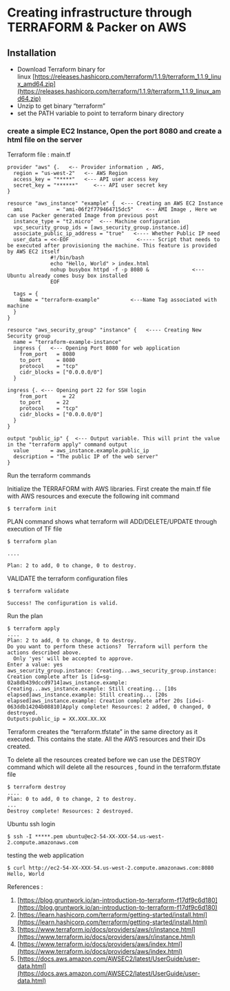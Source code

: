 # Creating infrastructure through TERRAFORM & Packer on AWS

## Installation

- Download Terraform binary for linux [https://releases.hashicorp.com/terraform/1.1.9/terraform_1.1.9_linux_amd64.zip](https://releases.hashicorp.com/terraform/1.1.9/terraform_1.1.9_linux_amd64.zip)
- Unzip to get binary “terraform”
- set the PATH variable to point to terraform binary directory

### create a simple EC2 Instance, Open the port 8080 and create a html file on the server

Terraform file : main.tf

```
provider "aws" {.   <-- Provider information , AWS,
  region = "us-west-2"   <-- AWS Region
  access_key = "*****"   <--- API user access key
  secret_key = "******"     <--- API user secret key
}

resource "aws_instance" "example" {  <--- Creating an AWS EC2 Instance
  ami           = "ami-06f2f779464715dc5"    <-- AMI Image , Here we can use Packer generated Image from previous post
  instance_type = "t2.micro"  <--- Machine configuration
  vpc_security_group_ids = [aws_security_group.instance.id]
  associate_public_ip_address = "true"   <---- Whether Public IP need
  user_data = <<-EOF                      <----- Script that needs to be executed after provisioning the machine. This feature is provided by AWS EC2 itself
              #!/bin/bash
              echo "Hello, World" > index.html
              nohup busybox httpd -f -p 8080 &              <--- Ubuntu already comes busy box installed
              EOF

  tags = {
    Name = "terraform-example"          <---Name Tag associated with machine
  }
}

resource "aws_security_group" "instance" {   <---- Creating New Security group
  name = "terraform-example-instance"
  ingress {   <--- Opening Port 8080 for web application
    from_port   = 8080
    to_port     = 8080
    protocol    = "tcp"
    cidr_blocks = ["0.0.0.0/0"]
  }

ingress {. <--- Opening port 22 for SSH login
    from_port     = 22
    to_port     = 22
    protocol    = "tcp"
    cidr_blocks = ["0.0.0.0/0"]
  }
}

output "public_ip" {  <--- Output variable. This will print the value in the "terraform apply" command output
  value       = aws_instance.example.public_ip
  description = "The public IP of the web server"
}
```

Run the terraform commands

Initialize the TERRAFORM with AWS libraries. First create the main.tf file with AWS resources and execute the following init command

```
$ terraform init
```

PLAN command shows what terraform will ADD/DELETE/UPDATE through execution of TF file

```
$ terraform plan

....

Plan: 2 to add, 0 to change, 0 to destroy.
```

VALIDATE the terraform configuration files

```
$ terraform validate

Success! The configuration is valid.
```

Run the plan

```
$ terraform apply
....
Plan: 2 to add, 0 to change, 0 to destroy.
Do you want to perform these actions?  Terraform will perform the actions described above.
  Only 'yes' will be accepted to approve.
Enter a value: yes
aws_security_group.instance: Creating...aws_security_group.instance: Creation complete after 1s [id=sg-02a8db439dccd9714]aws_instance.example: Creating...aws_instance.example: Still creating... [10s elapsed]aws_instance.example: Still creating... [20s elapsed]aws_instance.example: Creation complete after 20s [id=i-063ddb14204b08810]Apply complete! Resources: 2 added, 0 changed, 0 destroyed.
Outputs:public_ip = XX.XXX.XX.XX
```

Terraform creates the “terraform.tfstate” in the same directory as it executed. This contains the state. All the AWS resources and their IDs created.

To delete all the resources created before we can use the DESTROY command which will delete all the resources , found in the terraform.tfstate file

```
$ terraform destroy
....
Plan: 0 to add, 0 to change, 2 to destroy.
...
Destroy complete! Resources: 2 destroyed.
```

Ubuntu ssh login

```
$ ssh -I *****.pem ubuntu@ec2-54-XX-XXX-54.us-west-2.compute.amazonaws.com
```

testing the web application

```
$ curl http://ec2-54-XX-XXX-54.us-west-2.compute.amazonaws.com:8080
Hello, World
```

References :

1. [https://blog.gruntwork.io/an-introduction-to-terraform-f17df9c6d180](https://blog.gruntwork.io/an-introduction-to-terraform-f17df9c6d180)
2. [https://learn.hashicorp.com/terraform/getting-started/install.html](https://learn.hashicorp.com/terraform/getting-started/install.html)
3. [https://www.terraform.io/docs/providers/aws/r/instance.html](https://www.terraform.io/docs/providers/aws/r/instance.html)
4. [https://www.terraform.io/docs/providers/aws/index.html](https://www.terraform.io/docs/providers/aws/index.html)
5. [https://docs.aws.amazon.com/AWSEC2/latest/UserGuide/user-data.html](https://docs.aws.amazon.com/AWSEC2/latest/UserGuide/user-data.html)